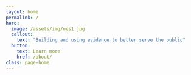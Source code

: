 ```yaml
---
layout: home
permalink: /
hero:
  image: /assets/img/oes1.jpg
  callout:
    text: "Building and using evidence to better serve the public"
  button:
    text: Learn more
    href: /about/
class: page-home
---
```


 
